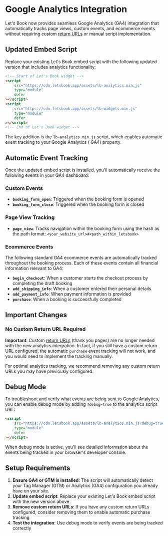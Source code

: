 # Google Analytics Integration

Let's Book now provides seamless Google Analytics (GA4) integration that automatically tracks page views, custom events,
and ecommerce events without requiring custom [return URLs](../booking-form/set-a-custom-return-url.md) or
manual script implementation.

## Updated Embed Script

Replace your existing Let's Book embed script with the following updated version that includes analytics functionality:

```html
<!-- Start of Let's Book widget -->
<script
    src="https://cdn.letsbook.app/assets/lb-analytics.min.js"
    type="module"
    defer
></script>
<script
    src="https://cdn.letsbook.app/assets/lb-widgets.min.js"
    type="module"
    defer
></script>
<!-- End of Let's Book widget -->
```

The key addition is the `lb-analytics.min.js` script, which enables automatic event tracking to your Google Analytics (
GA4) property.

## Automatic Event Tracking

Once the updated embed script is installed, you'll automatically receive the following events in your GA4 dashboard:

### Custom Events

- **`booking_form_open`**: Triggered when the booking form is opened
- **`booking_form_close`**: Triggered when the booking form is closed

### Page View Tracking

- **`page_view`**: Tracks navigation within the booking form using the hash as the path format:
  `<your_website_url>#<path_within_letsbook>`

### Ecommerce Events

The following standard GA4 ecommerce events are automatically tracked throughout the booking process. Each of these
events contain all financial information relevant to GA4:

- **`begin_checkout`**: When a customer starts the checkout process by completing the draft booking
- **`add_shipping_info`**: When a customer entered their personal details
- **`add_payment_info`**: When payment information is provided
- **`purchase`**: When a booking is successfully completed

## Important Changes

### No Custom Return URL Required

**Important**: Custom [return URLs](../booking-form/set-a-custom-return-url.md) (thank you pages) are no
longer needed with the new analytics integration. In fact, if you still have a custom return URL configured, the
automatic `purchase` event tracking will not work, and you would
need to implement the tracking manually.

For optimal analytics tracking, we recommend removing any custom return URLs you may have previously configured.

## Debug Mode

To troubleshoot and verify what events are being sent to Google Analytics, you can enable debug mode by adding
`?debug=true` to the analytics script URL:

```html
<script
    src="https://cdn.letsbook.app/assets/lb-analytics.min.js?debug=true"
    type="module"
    defer
></script>
```

When debug mode is active, you'll see detailed information about the events being tracked in your browser's developer
console.

## Setup Requirements

1. **Ensure GA4 or GTM is installed**: The script will automatically detect your Tag Manager (GTM) or Analytics (GA4)
   configuration you already have on your site.
2. **Update embed script**: Replace your existing Let's Book embed script with the new version above
3. **Remove custom return URLs**: If you have any custom return URLs configured, consider removing them to enable
   automatic purchase tracking
4. **Test the integration**: Use debug mode to verify events are being tracked correctly

